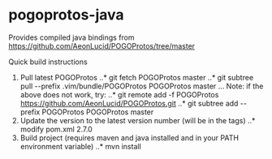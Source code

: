 # pogoprotos-java
Provides compiled java bindings from https://github.com/AeonLucid/POGOProtos/tree/master

Quick build instructions

1. Pull latest POGOProtos
..* git fetch POGOProtos master
..* git subtree pull --prefix .vim/bundle/POGOProtos POGOProtos master
... Note: if the above does not work, try:
..* git remote add -f POGOProtos https://github.com/AeonLucid/POGOProtos.git
..* git subtree add --prefix POGOProtos POGOProtos master
2. Update the version to the latest version number (will be in the tags)
..* modify pom.xml     <version>2.7.0</version>
3. Build project (requires maven and java installed and in your PATH environment variable)
..* mvn install

